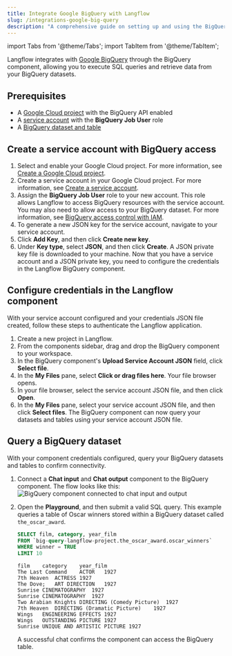 ```yaml
---
title: Integrate Google BigQuery with Langflow
slug: /integrations-google-big-query
description: "A comprehensive guide on setting up and using the BigQuery component in Langflow to execute SQL queries on Google BigQuery."
---
```


import Tabs from '@theme/Tabs';
import TabItem from '@theme/TabItem';

Langflow integrates with [Google BigQuery](https://cloud.google.com/bigquery) through the BigQuery component, allowing you to execute SQL queries and retrieve data from your BigQuery datasets.

## Prerequisites

* A [Google Cloud project](https://developers.google.com/workspace/guides/create-project) with the BigQuery API enabled
* A [service account](https://developers.google.com/workspace/guides/create-credentials#service-account) with the **BigQuery Job User** role
* A [BigQuery dataset and table](https://cloud.google.com/bigquery/docs/datasets-intro)

## Create a service account with BigQuery access

1. Select and enable your Google Cloud project.
For more information, see [Create a Google Cloud project](https://developers.google.com/workspace/guides/create-project).
2. Create a service account in your Google Cloud project.
For more information, see [Create a service account](https://developers.google.com/workspace/guides/create-credentials#service-account).
3. Assign the **BigQuery Job User** role to your new account.
This role allows Langflow to access BigQuery resources with the service account.
You may also need to allow access to your BigQuery dataset.
For more information, see [BigQuery access control with IAM](https://cloud.google.com/bigquery/docs/access-control).
4. To generate a new JSON key for the service account, navigate to your service account.
5. Click **Add Key**, and then click **Create new key**.
6. Under **Key type**, select **JSON**, and then click **Create**.
A JSON private key file is downloaded to your machine.
Now that you have a service account and a JSON private key, you need to configure the credentials in the Langflow BigQuery component.

## Configure credentials in the Langflow component

With your service account configured and your credentials JSON file created, follow these steps to authenticate the Langflow application.

1. Create a new project in Langflow.
2. From the components sidebar, drag and drop the BigQuery component to your workspace.
3. In the BigQuery component's **Upload Service Account JSON** field, click **Select file**.
4. In the **My Files** pane, select **Click or drag files here**.
Your file browser opens.
5. In your file browser, select the service account JSON file, and then click **Open**.
6. In the **My Files** pane, select your service account JSON file, and then click **Select files**.
The BigQuery component can now query your datasets and tables using your service account JSON file.

## Query a BigQuery dataset

With your component credentials configured, query your BigQuery datasets and tables to confirm connectivity.

1. Connect a **Chat input** and **Chat output** component to the BigQuery component.
The flow looks like this:
![BigQuery component connected to chat input and output](/img/google/integrations-bigquery.png)
2. Open the **Playground**, and then submit a valid SQL query.
This example queries a table of Oscar winners stored within a BigQuery dataset called `the_oscar_award`.
    <Tabs>
      <TabItem value="sql query" label="SQL query" default>

    ```sql
    SELECT film, category, year_film
    FROM `big-query-langflow-project.the_oscar_award.oscar_winners`
    WHERE winner = TRUE
    LIMIT 10
    ```

      </TabItem>
      <TabItem value="result" label="Result">

    ```text
    film	category	year_film
    The Last Command	ACTOR	1927
    7th Heaven	ACTRESS	1927
    The Dove;	ART DIRECTION	1927
    Sunrise	CINEMATOGRAPHY	1927
    Sunrise	CINEMATOGRAPHY	1927
    Two Arabian Knights	DIRECTING (Comedy Picture)	1927
    7th Heaven	DIRECTING (Dramatic Picture)	1927
    Wings	ENGINEERING EFFECTS	1927
    Wings	OUTSTANDING PICTURE	1927
    Sunrise	UNIQUE AND ARTISTIC PICTURE	1927
    ```
      </TabItem>
    </Tabs>

    A successful chat confirms the component can access the BigQuery table.

